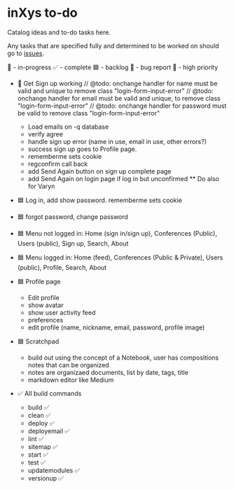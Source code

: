# inXys to-do

Catalog ideas and to-do tasks here.

Any tasks that are specified fully and determined to be worked on should go to [issues](https://github.com/VarynInc/inxys/issues).

🏓 - in-progress
✅ - complete
🟦 - backlog
🐛 - bug report
🔴 - high priority

- 🏓 Get Sign up working
    // @todo: onchange handler for name must be valid and unique to remove class "login-form-input-error"
    // @todo: onchange handler for email must be valid and unique, to remove class "login-form-input-error"
    // @todo: onchange handler for password must be valid to remove class "login-form-input-error"
    - Load emails on -q database
    - verify agree
    - handle sign up error (name in use, email in use, other errors?)
    - success sign up goes to Profile page.
    - rememberme sets cookie
    - regconfirm call back
    - add Send Again button on sign up complete page
    - add Send Again on login page if log in but unconfirmed ** Do also for Varyn

- 🟦 Log in, add show password. rememberme sets cookie
- 🟦 forgot password, change password
- 🟦 Menu not logged in: Home (sign in/sign up), Conferences (Public), Users (public), Sign up, Search, About
- 🟦 Menu logged in: Home (feed), Conferences (Public & Private), Users (public), Profile, Search, About
- 🟦 Profile page
    - Edit profile
    - show avatar
    - show user activity feed
    - preferences
    - edit profile (name, nickname, email, password, profile image)
- 🟦 Scratchpad
    - build out using the concept of a Notebook, user has compositions notes that can be organized
    - notes are organizaed documents, list by date, tags, title
    - markdown editor like Medium
- ✅ All build commands
  - build ✅
  - clean ✅
  - deploy ✅
  - deployemail ✅
  - lint ✅
  - sitemap ✅
  - start ✅
  - test ✅
  - updatemodules ✅
  - versionup ✅
